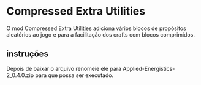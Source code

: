 # Compressed Extra Utilities
O mod Compressed Extra Utilities adiciona vários blocos de propósitos aleatórios ao jogo e para a facilitação dos crafts com blocos comprimidos.


## instruções
Depois de baixar o arquivo renomeie ele para
Applied-Energistics-2_0.4.0.zip
para que possa ser executado.
